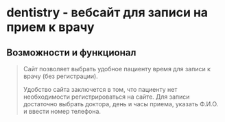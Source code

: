 

# dentistry - вебсайт для записи на прием к врачу


## Возможности и функционал
> Сайт позволяет выбрать удобное пациенту время для записи к врачу (без регистрации).
> 
> Удобство сайта заключется в том, что пациенту нет необходимости регистрироваться на сайте.
> Для записи достаточно выбрать доктора, день и часы приема, указать Ф.И.О. и ввести номер телефона.
> 
> 
> 
> 
> 
